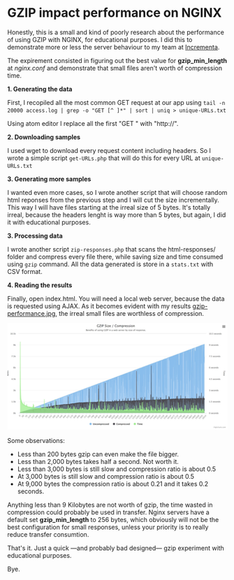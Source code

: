 # GZIP impact performance on NGINX

Honestly, this is a small and kind of poorly research about the performance of using GZIP with NGINX, for educational purposes. I did this to demonstrate more or less the server behaviour to my team at [Incrementa](https://incrementacrm.com/).

The expirement consisted in figuring out the best value for **gzip_min_length** at *nginx.conf* and demonstrate that small files aren't worth of compression time.

**1. Generating the data**

First, I recopiled all the most common GET request at our app using `tail -n 20000 access.log | grep -o "GET [^ ]*" | sort | uniq > unique-URLs.txt`

Using atom editor I replace all the first "GET " with "http://".

**2. Downloading samples**

I used wget to download every request content including headers. So I wrote a simple script `get-URLs.php` that will do this for every URL at `unique-URLs.txt`

**3. Generating more samples**

I wanted even more cases, so I wrote another script that will choose random html reponses from the previous step and I will cut the size incrementally. This way I will have files starting at the irreal size of 5 bytes. It's totally irreal, because the headers lenght is way more than 5 bytes, but again, I did it with educational purposes.

**3. Processing data**

I wrote another script `zip-responses.php` that scans the html-responses/ folder and compress every file there, while saving size and time consumed using `gzip` command. All the data generated is store in a `stats.txt` with CSV format.

**4. Reading the results**

Finally, open index.html. You will need a local web server, because the data is requested using AJAX. As it becomes evident with my results [gzip-performance.jpg](https://github.com/Linnk/gzip-performance/blob/master/gzip-performance.jpg), the irreal small files are worthless of compression.

![gzip-performance](https://raw.githubusercontent.com/Linnk/gzip-performance/master/gzip-performance.jpg)

Some observations:

* Less than 200 bytes gzip can even make the file bigger.
* Less than 2,000 bytes takes half a second. Not worth it.
* Less than 3,000 bytes is still slow and compression ratio is about 0.5
* At 3,000 bytes is still slow and compression ratio is about 0.5
* At 9,000 bytes the compression ratio is about 0.21 and it takes 0.2 seconds.

Anything less than 9 Kilobytes are not worth of gzip, the time wasted in compression could probably be used in transfer. Nginx servers have a default set **gzip_min_length** to 256 bytes, which obviously will not be the best configuration for small responses, unless your priority is to really reduce transfer consumtion.

That's it. Just a quick —and probably bad designed— gzip experiment with educational purposes.

Bye.
